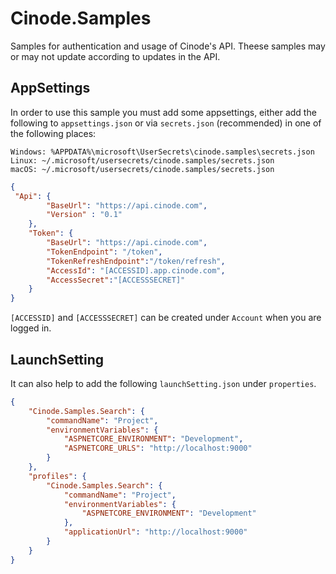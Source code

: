 # Cinode.Samples

Samples for authentication and usage of Cinode's API. Theese samples may or may not update according to updates in the API.

## AppSettings

In order to use this sample you must add some appsettings, either add the following to `appsettings.json` or via `secrets.json` (recommended) in one of the following places:
```
Windows: %APPDATA%\microsoft\UserSecrets\cinode.samples\secrets.json
Linux: ~/.microsoft/usersecrets/cinode.samples/secrets.json
macOS: ~/.microsoft/usersecrets/cinode.samples/secrets.json
```

```JSON
{
 "Api": {
        "BaseUrl": "https://api.cinode.com",
        "Version" : "0.1" 
    },
	"Token": {
		"BaseUrl": "https://api.cinode.com",
		"TokenEndpoint": "/token",
		"TokenRefreshEndpoint":"/token/refresh",
		"AccessId": "[ACCESSID].app.cinode.com",
		"AccessSecret":"[ACCESSSECRET]"
	}
}
```

`[ACCESSID]` and `[ACCESSSECRET]` can be created under `Account` when you are logged in.

## LaunchSetting

It can also help to add the following `launchSetting.json` under `properties`.

```JSON
{
    "Cinode.Samples.Search": {
        "commandName": "Project",
        "environmentVariables": {
            "ASPNETCORE_ENVIRONMENT": "Development",
            "ASPNETCORE_URLS": "http://localhost:9000"
        }
    },
    "profiles": {
        "Cinode.Samples.Search": {
            "commandName": "Project",
            "environmentVariables": {
                "ASPNETCORE_ENVIRONMENT": "Development"
            },
            "applicationUrl": "http://localhost:9000"
        }
    }
}

```